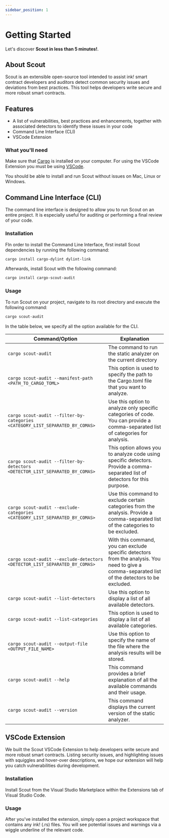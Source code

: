 ```yaml
---
sidebar_position: 1
---
```


# Getting Started

Let's discover **Scout in less than 5 minutes!**.

## About Scout

Scout is an extensible open-source tool intended to assist ink! smart contract developers and auditors detect common security issues and deviations from best practices. This tool helps developers write secure and more robust smart contracts.

## Features

* A list of vulnerabilities, best practices and enhancements, together with associated detectors to identify these issues in your code
* Command Line Interface (CLI)
* VSCode Extension

### What you'll need

Make sure that [Cargo](https://doc.rust-lang.org/cargo/getting-started/installation.html) is installed on your computer. For using the VSCode Extension you must be using [VSCode](https://code.visualstudio.com/).

You should be able to install and run Scout without issues on Mac, Linux or Windows.

## Command Line Interface (CLI)

The command line interface is designed to allow you to run Scout on an entire project. It is especially useful for auditing or performing a final review of your code.

### Installation

FIn order to install the Command Line Interface, first install Scout dependencies by running the following command:

```bash
cargo install cargo-dylint dylint-link
```

Afterwards, install Scout with the following command:

```bash
cargo install cargo-scout-audit
```

### Usage

To run Scout on your project, navigate to its root directory and execute the following command:

```bash
cargo scout-audit
```

In the table below, we specify all the option available for the CLI.

| Command/Option | Explanation |
| --- | --- |
| `cargo scout-audit` | The command to run the static analyzer on the current directory |
| `cargo scout-audit --manifest-path <PATH_TO_CARGO_TOML>` | This option is used to specify the path to the Cargo.toml file that you want to analyze. |
| `cargo scout-audit --filter-by-categories <CATEGORY_LIST_SEPARATED_BY_COMAS>` | Use this option to analyze only specific categories of code. You can provide a comma-separated list of categories for analysis. |
| `cargo scout-audit --filter-by-detectors <DETECTOR_LIST_SEPARATED_BY_COMAS>` | This option allows you to analyze code using specific detectors. Provide a comma-separated list of detectors for this purpose. |
| `cargo scout-audit --exclude-categories <CATEGORY_LIST_SEPARATED_BY_COMAS>` | Use this command to exclude certain categories from the analysis. Provide a comma-separated list of the categories to be excluded. |
| `cargo scout-audit --exclude-detectors <DETECTOR_LIST_SEPARATED_BY_COMAS>` | With this command, you can exclude specific detectors from the analysis. You need to give a comma-separated list of the detectors to be excluded. |
| `cargo scout-audit --list-detectors` | Use this option to display a list of all available detectors. |
| `cargo scout-audit --list-categories` | This option is used to display a list of all available categories. |
| `cargo scout-audit --output-file <OUTPUT_FILE_NAME>` | Use this option to specify the name of the file where the analysis results will be stored. |
| `cargo scout-audit --help` | This command provides a brief explanation of all the available commands and their usage. |
| `cargo scout-audit --version` | This command displays the current version of the static analyzer. |


## VSCode Extension

We built the Scout VSCode Extension to help developers write secure and more robust smart contracts. Listing security issues, and highlighting issues with squiggles and hover-over descriptions, we hope our extension will help you catch vulnerabilities during development.


### Installation

Install Scout from the Visual Studio Marketplace within the Extensions tab of Visual Studio Code.


### Usage

After you've installed the extension, simply open a project workspace that contains any ink! (.rs) files. You will see potential issues and warnings via a wiggle underline of the relevant code.

